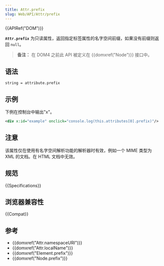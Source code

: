 ```yaml
---
title: Attr.prefix
slug: Web/API/Attr/prefix
---
```


{{APIRef("DOM")}}

**`Attr.prefix`** 为只读属性，返回指定标签属性的名字空间前缀，如果没有前缀则返回 `null`。

> **备注：** 在 DOM4 之前此 API 被定义在 {{domxref("Node")}} 接口中。

## 语法

```
string = attribute.prefix
```

## 示例

下例在控制台中输出"x"。

```xml
<div x:id="example" onclick="console.log(this.attributes[0].prefix)"/>
```

## 注意

该属性仅在使用有名字空间解析功能的解析器时有效，例如一个 MIME 类型为 XML 的文档。在 HTML 文档中无效。

## 规范

{{Specifications}}

## 浏览器兼容性

{{Compat}}

## 参考

- {{domxref("Attr.namespaceURI")}}
- {{domxref("Attr.localName")}}
- {{domxref("Element.prefix")}}
- {{domxref("Node.prefix")}}
